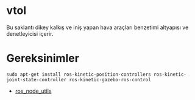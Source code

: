 # vtol
Bu saklantı dikey kalkış ve iniş yapan hava araçları benzetimi altyapısı ve denetleyicisi içerir.


# Gereksinimler

```
sudo apt-get install ros-kinetic-position-controllers ros-kinetic-joint-state-controller ros-kinetic-gazebo-ros-control 

```
* [ros_node_utils](https://github.com/MEfeTiryaki/ros_node_utils)
